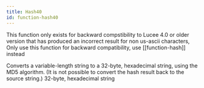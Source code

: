 ```yaml
---
title: Hash40
id: function-hash40
---
```


This function only exists for backward compstibility to Lucee 4.0 or older version that has produced an incorrect result for non us-ascii characters,
Only use this function for backward compatibility, use [[function-hash]] instead

Converts a variable-length string to a 32-byte, hexadecimal
string, using the MD5 algorithm. (It is not possible to convert
the hash result back to the source string.)
32-byte, hexadecimal string
